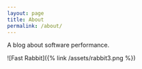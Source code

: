 ```yaml
---
layout: page
title: About
permalink: /about/
---
```


A blog about software performance.

![Fast Rabbit]({% link /assets/rabbit3.png %})

<script type="application/ld+json">
    {
      "@context": "https://schema.org",
      "@type": "Organization",
      "logo": "{{ site.logo | absolute_url }}",
      "name": "Performance Matters",
      "url": "{{ site.url }}"
    }
</script>

